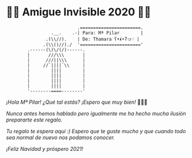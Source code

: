 # 🎅🏾 Amigue Invisible 2020 🎅🏾

                               .=======================.
                     .__.    .-| Para: Mª Pilar        |
                   .(\\//).    | De: Thamara ʕ•́ᴥ•̀ʔっ♡ |
                  .(\\()//)./  '======================='
            .------(\)\/(/)------.
            |       ///\\\       |
            |      ///||\\\      |
            |     //`||||`\\     |
            |        ||||        |
            |        ||||        |
            |        ||||        |
            |        ||||        |
            '--------====--------'

*¡Hola Mª Pilar! ¿Qué tal estás? ¡Espero que muy bien!* 🌈🎇🎄

*Nunca antes hemos hablado pero igualmente me ha hecho mucha ilusión prepararte este regalo.*

*Tu regalo te espera aquí :) Espero que te guste mucho y que cuando todo sea normal de nuevo nos podamos conocer.*

*¡Feliz Navidad y próspero 2021!*
